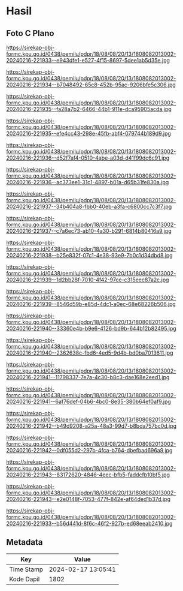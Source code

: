 # Hasil

## Foto C Plano

https://sirekap-obj-formc.kpu.go.id/0438/pemilu/pdpr/18/08/08/20/13/1808082013002-20240216-221933--e943dfe1-e527-4f15-8697-5dee1ab5d35e.jpg

https://sirekap-obj-formc.kpu.go.id/0438/pemilu/pdpr/18/08/08/20/13/1808082013002-20240216-221934--b7048492-65c8-452b-95ac-9206bfe5c306.jpg

https://sirekap-obj-formc.kpu.go.id/0438/pemilu/pdpr/18/08/08/20/13/1808082013002-20240216-221935--fa28a7b2-6466-44b1-911e-dca95905acda.jpg

https://sirekap-obj-formc.kpu.go.id/0438/pemilu/pdpr/18/08/08/20/13/1808082013002-20240216-221935--efe4cc43-298e-45fb-abf4-079744b189d9.jpg

https://sirekap-obj-formc.kpu.go.id/0438/pemilu/pdpr/18/08/08/20/13/1808082013002-20240216-221936--d52f7af4-0510-4abe-a03d-d41f99dc6c91.jpg

https://sirekap-obj-formc.kpu.go.id/0438/pemilu/pdpr/18/08/08/20/13/1808082013002-20240216-221936--ac373ee1-31c1-4897-b01a-d65b31fe830a.jpg

https://sirekap-obj-formc.kpu.go.id/0438/pemilu/pdpr/18/08/08/20/13/1808082013002-20240216-221937--34b404a8-fbb0-40eb-a3fa-c6800cc7c3f7.jpg

https://sirekap-obj-formc.kpu.go.id/0438/pemilu/pdpr/18/08/08/20/13/1808082013002-20240216-221937--c7a6ec73-ab10-4a30-b291-6814b80416a9.jpg

https://sirekap-obj-formc.kpu.go.id/0438/pemilu/pdpr/18/08/08/20/13/1808082013002-20240216-221938--b25e832f-07c1-4e38-93e9-7b0c1d34dbd8.jpg

https://sirekap-obj-formc.kpu.go.id/0438/pemilu/pdpr/18/08/08/20/13/1808082013002-20240216-221939--1d2bb28f-7010-4f42-97ce-c315eec87a2c.jpg

https://sirekap-obj-formc.kpu.go.id/0438/pemilu/pdpr/18/08/08/20/13/1808082013002-20240216-221939--8546d59b-e85d-4dc1-a0ec-68e68226b506.jpg

https://sirekap-obj-formc.kpu.go.id/0438/pemilu/pdpr/18/08/08/20/13/1808082013002-20240216-221940--33360e4b-b9e6-4126-bd9b-644b12b82495.jpg

https://sirekap-obj-formc.kpu.go.id/0438/pemilu/pdpr/18/08/08/20/13/1808082013002-20240216-221940--2362638c-fbd6-4ed5-9d4b-bd0ba7013611.jpg

https://sirekap-obj-formc.kpu.go.id/0438/pemilu/pdpr/18/08/08/20/13/1808082013002-20240216-221941--11798337-7e7a-4c30-b8c3-dae168e2eed1.jpg

https://sirekap-obj-formc.kpu.go.id/0438/pemilu/pdpr/18/08/08/20/13/1808082013002-20240216-221941--6af76def-04b6-4bc0-8e35-380b64ef0af9.jpg

https://sirekap-obj-formc.kpu.go.id/0438/pemilu/pdpr/18/08/08/20/13/1808082013002-20240216-221942--b49d9208-a25a-48a3-99d7-b8bda757bc0d.jpg

https://sirekap-obj-formc.kpu.go.id/0438/pemilu/pdpr/18/08/08/20/13/1808082013002-20240216-221942--0df055d2-297b-4fca-b764-dbefbad696a9.jpg

https://sirekap-obj-formc.kpu.go.id/0438/pemilu/pdpr/18/08/08/20/13/1808082013002-20240216-221943--83172620-4846-4eec-bfb5-faddcfb10bf5.jpg

https://sirekap-obj-formc.kpu.go.id/0438/pemilu/pdpr/18/08/08/20/13/1808082013002-20240216-221943--e2e0148f-7053-477f-842e-af64ded1b37d.jpg

https://sirekap-obj-formc.kpu.go.id/0438/pemilu/pdpr/18/08/08/20/13/1808082013002-20240216-221933--b56d441d-8f6c-46f2-927b-ed68eeab2410.jpg


## Metadata

| Key        | Value               |
| ---------- | ------------------- |
| Time Stamp | 2024-02-17 13:05:41 |
| Kode Dapil | 1802                |



